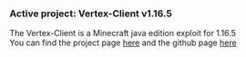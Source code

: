 <h3>Active project: Vertex-Client v1.16.5</h3>
The Vertex-Client is a Minecraft java edition exploit for 1.16.5<br>
You can find the project page <a class="link" href="client">here</a> and the github page <a class="link" href="https://github.com/ZeroZipp/Vetex-Client/">here</a><br>
